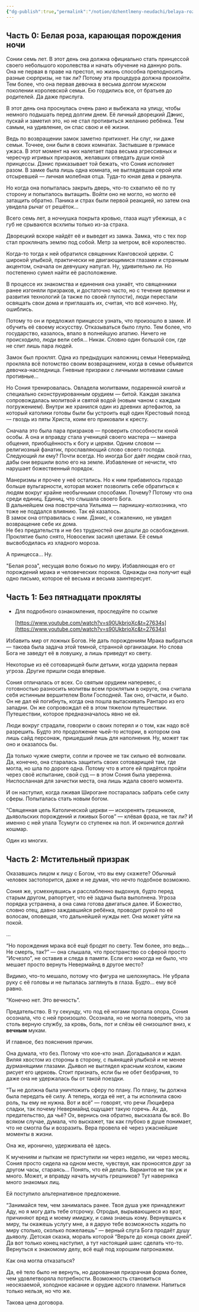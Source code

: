 ```yaml
---
{"dg-publish":true,"permalink":"/notion/dzhentlmeny-neudachi/belaya-roza/soniya-nevermajnd-ohotnicza-na-prizrakov/"}
---
```



## Часть 0: Белая роза, карающая порождения ночи

Сонии семь лет. В этот день она должна официально стать принцессой своего небольшого королевства и начать обучение на данную роль. Она не первая в праве на престол, но жизнь способна преподносить разные сюрпризы, не так ли? Потому эта процедура должна произойти. Тем более, что она первая девочка в весьма долгом мужском поколении королевской семьи. Ею гордились все, от братьев до родителей. Да даже прислуга.

В этот день она проснулась очень рано и выбежала на улицу, чтобы немного подышать перед долгим днем. Её личный дворецкий Д**э**нис, пускай и заметил это, но не стал противиться желанию ребёнка. Тем самым, на удивление, он спас свою и её жизни.

Ведь по возвращении замок заметно притихнет. Ни слуг, ни даже семьи. Точнее, они были в своих комнатах. Застывшие в гримасе ужаса. В этот момент на них налетает пара весьма агрессивных и чересчур игривых призраков, желавших отведать души юной принцессы. Дэнис приказывает той бежать, что Сония исполняет разом. В замке была лишь одна комната, не выглядевшая серой или отсыревшей — личная молебная отца. Туда-то юная дева и рванула.

Но когда она попыталась закрыть дверь, что-то схватило её по ту сторону и попыталось вытащить. Войти оно не могло, но могло её затащить обратно. Паника и страх были первой реакцией, но затем она увидела рычаг от решёток...

Всего семь лет, а ночнушка покрыта кровью, глаза ищут убежища, а с губ не срываются всхлипы только из-за страха.

Дворецкий вскоре найдёт её и выведет из замка. Замка, что с тех пор стал проклянать землю под собой. Метр за метром, всё королевство.

Когда-то тогда к ней обратился священник Канговской церкви. С широкой улыбкой, практически не двигающимися глазами и странным акцентом, сначала он девчушку напугал. Ну, удивительно ли. Но постепенно сумел найти её расположение.

В процессе их знакомства и единения она узнаёт, что священники ранее изгоняли призраков, и достаточно часто, но с течение времени и развития технологий (а также по своей глупости), люди перестали освящать свои дома и приглашать их, считая, что всё кончено. Ну, ошиблись.

Потому то он и предложил принцессе узнать, что произошло в замке. И обучить её своему искусству. Отказываться было глупо. Тем более, что государство, казалось, впало в полнейшую апатию. Ничего не происходило, люди вели себя... Никак. Словно один большой сон, где не спит лишь пара людей.

Замок был проклят. Одна из предыдущих наложниц семьи Невермайнд прокляла всё потомство своим возвращением, когда в семье объявится девочка-наследница. Гневные призраки с личными мотивами самые противные...

Но Сония тренировалась. Овладела молитвами, подаренной книгой и специально сконструированным орудием — битой. Каждая закалка сопровождалась молитвой и святой водой (новым чаном с каждым погружением). Внутри же хранился один из древних артефактов, за который католики готовы были бы устроить ещё один Крестовый поход — гвоздь из пяты Христа, коим его приковали к кресту.

Сначала это была пара призраков — проверить способности юной особы. А она и вправду стала ученицей своего мастера — манера общения, приобщённость к богу и церкви. Одним словом — религиозный фанатик, прославляющий слово своего господа. Следующий ли ему? Почти всегда. Но иногда Бог даёт людям свой глаз, дабы они вершили волю его на земле. Избавление от нечисти, что нарушает божественный порядок.

Манеризмы и прочее у неё остались. Но к ним прибавилось гораздо больше вульгарности, которая может позволить себе обратиться к людям вокруг крайне необычными способами. Почему? Потому что она среди единиц. Единиц, что слышала своего Бога.  
В дальнейшем она повстречала Уильяма — парнишку-колхозника, что тоже не поддался влиянию. Так ей казалось.  
В замок она отправилась с ним. Дэнис, к сожалению, не увидел возвращение себе их дома.  
Не без предательств и не без трудностей они дошли до освобождения. Проклятие было снято, Новоселик засиял цветами. Её семья высвободилась из хладного мороза.  

А принцесса... Ну.

"Белая роза", несущая волю божью по миру. Избавляющая его от порождений мрака и человеческих пороков. Однажды она получит ещё одно письмо, которое её весьма и весьма заинтересует.

## Часть 1: Без пятнадцати прокляты

- Для подробного ознакомления, проследуйте по ссылке
    
    [https://www.youtube.com/watch?v=s90UkbrioXc&t=27634s](https://www.youtube.com/watch?v=s90UkbrioXc&t=27634s)
    

Избавить мир от ложных Богов. Не дать порождениям Мрака выбраться — такова была задача этой темной, странной организации. Но слова Бога не заведут её в ловушку, а лишь приведут ко свету.

Некоторые из её сотоварищей были детьми, когда ударила первая угроза. Другие пришли сюда впервые.

Сония отличалась от всех. Со святым орудием наперевес, с готовностью разносить молитвы всем проклятым в округе, она считала себя истинным вершителем Воли Господней. Так оно, отчасти, и было. Он не дал ей погибнуть, когда она пошла вытаскивать Рантаро из его западни. Он же сопровождал её в этом тяжелом путешествии. Путешествии, которое предназначалось явно не ей.

Люди вокруг страдали, говорили о своих потерял и о том, как надо всё разрешить. Будто это продолжение чьей-то истории, в котором она лишь сайд персонаж, пришедший лишь для наполнения. Ну, может так оно и оказалось бы.

Да только чужие смерти, сопли и прочее не так сильно её волновали. Да, конечно, она старалась защитить своих сотоварищей там, где могла, но шла по дороге одна. Потому что в итоге ей придётся пройти через своё испытание, свой суд — в этом Сония была уверенна. Ниспосланная для зачистки места, она лишь ждала своего момента.

И он наступил, когда лживая Широгане постаралась забрать себе силу сферы. Попыталась стать новым богом.

“Священная цель Католической церкви — искоренять грешников, дьявольских порождений и лживых Богов” — клёвая фраза, не так ли? И именно с ней упала Тсумуги со ступенек на пол. И окончился долгий кошмар.

Один из многих.

## Часть 2: Мстительный призрак

Оказавшись лицом к лицу с Богом, что вы ему скажете? Обычный человек застопорится, даже и не думая, что нечто подобное возможно.

Сония же, усмехнувшись и расслабленно выдохнув, будто перед старым другом, рапортует, что её задача была выполнена. Угроза порядка устранена, а она сама готова двигаться далее. И Божество, словно отец, давно заждавшийся ребёнка, проводит рукой по её волосам, оповещая, что дальнейшей нужды нет. Она может уйти на покой.

…

“Но порождения мрака всё ещё бродят по свету. Тем более, это ведь… Не смерть, так?” — она слышала, что пространство со сферой просто “Исчезло”, не оставив и следа в памяти. Если его никогда не было, что мешает просто вернуть Невермайнд в другое место?

Видимо, что-то мешало, потому что фигура не шелохнулась. Не убрала руку с её головы и не пыталась заглянуть в глаза. Будто… ему всё равно.

“Конечно нет. Это вечность”.

  

Предательство. В ту секунду, что под её ногами пропала опора, Сония осознала, что с ней произошло. Осознала, но не могла поверить, что за столь верную службу, за кровь, боль, пот и слёзы её снизошлют вниз, к **вечным** мукам.

И главное, без пояснения причин.

Она думала, что без. Потому что кое-кто знал. Догадывался и ждал. Виляя хвостом из стороны в сторону, с пьянящей улыбкой и не менее дурманящими глазами. Дьявол не выглядел красным козлом, каким рисует его церковь. Стоит признать, если бы не обет безбрачия, то даже она не удержалась бы от такой поездки.

“Ты не должна была уничтожить сферу по плану. По плану, ты должна была передать её силу. А теперь, когда её нет, а ты исполнила свою роль, ты ему не нужна. Вот и всё” — говорят, что речи Люцифера сладки, так почему Невермайнд ощущает такую горечь. Ах да, предательство, да чьё? Ох, вернись она обратно, высказала бы всё. Во всяком случае, думала, что выскажет, так как глубоко в душе понимает, что не смогла бы и возразить. Вера провела её через ужаснейшие моменты в жизни.

Она же, иронично, удерживала её здесь.

К мучениям и пыткам не приступили ни через неделю, ни через месяц. Сония просто сидела на одном месте, чувствуя, как проносятся друг за другом часы, стараясь… Понять, что ей делать. Вариантов не так уж и много. Может, и вправду начать мучать грешников? Тут наверняка много знакомых лиц.

Ей поступило альтернативное предложение.

“Занимайся тем, чем занималась ранее. Твоя душа уже принадлежит Аду, но я могу дать тебе отсрочку. Отродья, вырывающиеся из врат, причиняют вред и моему имиджу, и сама знаешь кому. Вернувшись к миру, ты окажешь услугу мне, а я дарую тебе возможность ходить по миру столько, сколько пожелаешь” — верный слуга Бога продаёт душу дьяволу. Детская сказка, мораль которой “Верьте до конца своих дней”. Да вот только конец наступил, а тут настоящий шанс сделать что-то. Вернуться к знакомому делу, всё ещё под хорошим патронажем.

Как она могла отказаться?

Да, её тело было не вернуть, но дарованная призрачная форма более, чем удовлетворяла потребности. Возможность становиться неосязаемой, холодное касание и орудие адского пламени. Напиться только нельзя, но что же.

Такова цена договора.